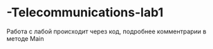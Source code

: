 # -Telecommunications-lab1
Работа с лабой происходит через код, подробнее комментрарии в методе Main
